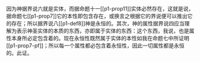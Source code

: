 因为神据界说六就是实体，而据命题十一[[p1-prop11]]实体必然存在，这就是说，据命题七[[p1-prop7]]它的本性即包含存在，或换言之根据它的界说便可以推出它的存在；所以据界说八[[p1-def8]]神是永恒的。其次，神的属性据界说四应当理解为表示神圣实体的本质的东西，亦即属于实体的东西：这个东西，我说，也是属性本身所必定包含着的。现在永恒性既然属于实体的本性如我在命题七中所证明[[p1-prop7-pf]]；所以每一个属性都必包含着永恒性，因此一切属性都是永恒的。此证。
